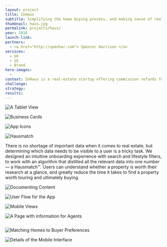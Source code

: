 ```yaml
---
layout: project
title: InHaus
subtitle: Simplifying the home buying process, and making sense of real-estate data.
thumbnail: haus.jpg
permalink: projects/haus/
year: 2016
launch-link:
partners:
  - <a href="http://spenhar.com"> Spencer Harrison </a>
services:
  - UX
  - UI
  - Brand
hero-images:
  -
context: InHaus is a real-estate startup offering commission refunds for self-motivated home buyers and sellers. I co-led UX and UI for their beta release in early 2017.
challenge:
strategy:
results:
---
```


![A Tablet View]({{site.baseurl}}/img/projects/haus/overview-tablet.jpg)

![Business Cards]({{site.baseurl}}/img/projects/haus/businesscards.png)

![App Icons]({{site.baseurl}}/img/projects/haus/app-icons.png)

![Hausmatch]({{site.baseurl}}/img/projects/haus/marketing-card_light.png)

<p class="measure">There is no shortage of important data when it comes to real estate, but determining which data needs to be visible to a user is a tricky task. We designed an intuitive onboarding experience with search and lifestyle filters, to work with an algorithm that distilled all the relevant data into one number &mdash; a Hausmatch™. Users can understand whether a property is worth their research at a glance, and greatly reduce the time it takes to find a property worth touring and ultimately buying.</p>

![Documenting Content]({{site.baseurl}}img/projects/haus/trello.png)

![User Flow for the App]({{site.baseurl}}/img/projects/haus/flow.png)

![Mobile Views]({{site.baseurl}}/img/projects/haus/overview-mobile.jpg)

![A Page with information for Agents]({{site.baseurl}}/img/projects/haus/ui-agents.jpg)

<div class="col col-12 md-col-4">
  <img src="{{site.baseurl}}/img/projects/haus/pc-empty.png" alt=""/>
</div>
<div class="col col-12 md-col-4">
 <img src="{{site.baseurl}}/img/projects/haus/pc-default.png" alt=""/>
</div>
<div class="col col-12 md-col-4">
<img src="{{site.baseurl}}/img/projects/haus/pc-open.png" alt=""/>

</div>

![Matching Homes to Buyer Preferences]({{site.baseurl}}/img/projects/haus/ui-hausmatch.jpg)

![Details of the Mobile Interface]({{site.baseurl}}/img/projects/haus/ui-details.png)
